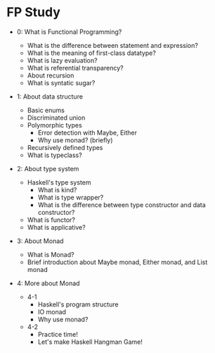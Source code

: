 # FP Study

- 0: What is Functional Programming?

  - What is the difference between statement and expression?
  - What is the meaning of first-class datatype?
  - What is lazy evaluation?
  - What is referential transparency?
  - About recursion
  - What is syntatic sugar?

- 1: About data structure

  - Basic enums
  - Discriminated union
  - Polymorphic types
    - Error detection with Maybe, Either
    - Why use monad? (briefly)
  - Recursively defined types
  - What is typeclass?

- 2: About type system

  - Haskell's type system
    - What is kind?
    - What is type wrapper?
    - What is the difference between type constructor and data constructor?
  - What is functor?
  - What is applicative?

- 3: About Monad

  - What is Monad?
  - Brief introduction about Maybe monad, Either monad, and List monad

- 4: More about Monad
  - 4-1
    - Haskell's program structure
    - IO monad
    - Why use monad?
  - 4-2
    - Practice time!
    - Let's make Haskell Hangman Game!
